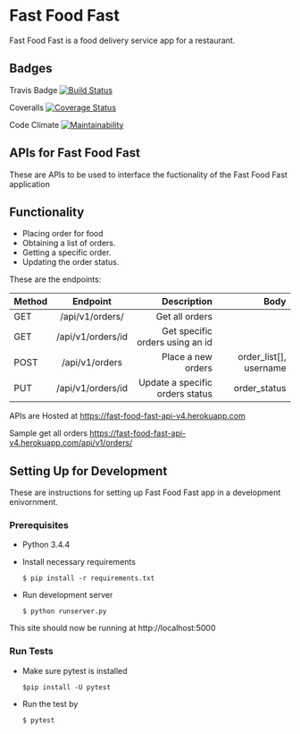 # Fast Food Fast

Fast Food Fast is a food delivery service app for a restaurant.

## Badges
Travis Badge
[![Build Status](https://travis-ci.org/lindseyme/Fast-Food-Fast.svg?branch=api_ci)](https://travis-ci.org/lindseyme/Fast-Food-Fast)

Coveralls
[![Coverage Status](https://coveralls.io/repos/github/lindseyme/Fast-Food-Fast/badge.svg?branch=api_ci)](https://coveralls.io/github/lindseyme/Fast-Food-Fast?branch=api_ci)

Code Climate
[![Maintainability](https://api.codeclimate.com/v1/badges/d394577ec343cf74808c/maintainability)](https://codeclimate.com/github/lindseyme/Fast-Food-Fast/maintainability)

## APIs for Fast Food Fast
These are APIs to be used to interface the fuctionality of the Fast Food Fast application

## Functionality
- Placing order for food
- Obtaining a list of orders.
- Getting a specific order.
- Updating the order status.
 
These are the endpoints:

| Method  | Endpoint          | Description                      | Body                  |
| --------|:-----------------:| -------------------------------: |----------------------:|
| GET     | /api/v1/orders/   | Get all orders|                  |                       |
| GET     | /api/v1/orders/id | Get specific orders using an id  |                       |   
|POST     | /api/v1/orders    | Place a new orders               |order_list[], username |
|PUT      | /api/v1/orders/id | Update a specific orders status  | order_status          |

APIs are Hosted at https://fast-food-fast-api-v4.herokuapp.com

Sample get all orders https://fast-food-fast-api-v4.herokuapp.com/api/v1/orders/

## Setting Up for Development

These are instructions for setting up Fast Food Fast app in a development enivornment.

### Prerequisites

- Python 3.4.4

- Install necessary requirements

  ```
  $ pip install -r requirements.txt
  ```

- Run development server
  ```
  $ python runserver.py
  ```

This site should now be running at http://localhost:5000

### Run Tests

- Make sure pytest is installed

  ```
  $pip install -U pytest
  ```
  
- Run the test by

  ```
  $ pytest
  ```
